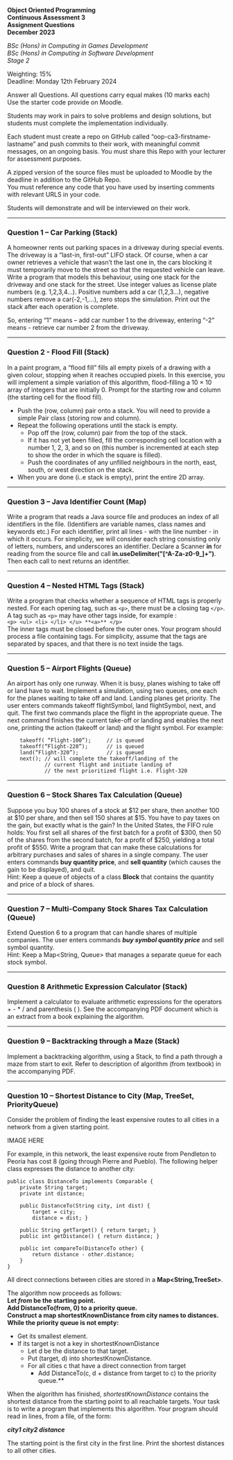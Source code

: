 **Object Oriented Programming\
Continuous Assessment 3\
Assignment Questions\
December 2023**

*BSc (Hons) in Computing in Games Development\
BSc (Hons) in Computing in Software Development\
Stage 2*

Weighting: 15%\
Deadline: Monday 12th February 2024

Answer all Questions. All questions carry equal makes (10 marks each)\
Use the starter code provide on Moodle.

Students may work in pairs to solve problems and design solutions, but students must complete the implementation individually.

Each student must create a repo on GitHub called “oop-ca3-firstname-lastname” and push commits to their work, with meaningful commit messages, on an ongoing basis. You must share this Repo with your lecturer for assessment purposes.

A zipped version of the source files must be uploaded to Moodle by the deadline in addition to the GitHub Repo.\
You must reference any code that you have used by inserting comments with relevant URLS in your code.

Students will demonstrate and will be interviewed on their work.

---

### Question 1 – Car Parking (Stack)
A homeowner rents out parking spaces in a driveway during special events. The driveway is
a “last-in, first-out” LIFO stack. Of course, when a car owner retrieves a vehicle that wasn’t
the last one in, the cars blocking it must temporarily move to the street so that the
requested vehicle can leave. Write a program that models this behaviour, using one stack for
the driveway and one stack for the street. Use integer values as license plate numbers (e.g.
1,2,3,4…). Positive numbers add a car (1,2,3…), negative numbers remove a car(-2,-1,…), zero
stops the simulation. Print out the stack after each operation is complete.

So, entering “1” means – add car number 1 to the driveway, entering “-2” means - retrieve
car number 2 from the driveway.

---

### Question 2 - Flood Fill (Stack)
In a paint program, a “flood fill” fills all empty pixels of a drawing with a given colour,
stopping when it reaches occupied pixels. In this exercise, you will implement a simple
variation of this algorithm, flood-filling a 10 × 10 array of integers that are initially 0.
Prompt for the starting row and column (the starting cell for the flood fill).
- Push the (row, column) pair onto a stack. You will need to provide a simple Pair class
(storing row and column).
- Repeat the following operations until the stack is empty.
  - Pop off the (row, column) pair from the top of the stack.
  - If it has not yet been filled, fill the corresponding cell location with a number
  1, 2, 3, and so on (this number is incremented at each step to show the order
  in which the square is filled).
  - Push the coordinates of any unfilled neighbours in the north, east, south, or
  west direction on the stack.
- When you are done (i..e stack is empty), print the entire 2D array.
---

### Question 3 – Java Identifier Count (Map)
Write a program that reads a Java source file and produces an index of all identifiers in the
file. (Identifiers are variable names, class names and keywords etc.) For each identifier, print
all lines - with the line number - in which it occurs. For simplicity, we will consider each string
consisting only of letters, numbers, and underscores an identifier. Declare a Scanner **in** for
reading from the source file and call **in.useDelimiter("[^A-Za-z0-9_]+")**. Then each call to
next returns an identifier.

---

### Question 4 – Nested HTML Tags (Stack)
Write a program that checks whether a sequence of HTML tags is properly nested. For each
opening tag, such as ````<p>````, there must be a closing tag ````</p>````.\
A tag such as ``<p>`` may have
other tags inside, for example :\
````<p> <ul> <li> </li> </u> **<a>** </p>````\
The inner tags must be closed before the outer ones. Your program should process a file
containing tags. For simplicity, assume that the tags are separated by spaces, and that there is
no text inside the tags.

---

### Question 5 – Airport Flights (Queue)
An airport has only one runway. When it is busy, planes wishing to take off or land have to
wait. Implement a simulation, using two queues, one each for the planes waiting to take off
and land. Landing planes get priority. The user enters commands takeoff flightSymbol,
land flightSymbol, next, and quit. The first two commands place the flight in the
appropriate queue. The next command finishes the current take-off or landing and enables
the next one, printing the action (takeoff or land) and the flight symbol.
For example:
````
    takeoff( “Flight-100”);     // is queued
    takeoff(“Flight-220”);      // is queued
    land(“Flight-320”);         // is queued
    next(); // will complete the takeoff/landing of the
            // current flight and initiate landing of
            // the next prioritized flight i.e. Flight-320
````

---

### Question 6 – Stock Shares Tax Calculation (Queue)
Suppose you buy 100 shares of a stock at $12 per share, then another 100 at $10 per share,
and then sell 150 shares at $15. You have to pay taxes on the gain, but exactly what is the
gain? In the United States, the FIFO rule holds: You first sell all shares of the first batch for a
profit of $300, then 50 of the shares from the second batch, for a profit of $250, yielding a
total profit of $550. Write a program that can make these calculations for arbitrary
purchases and sales of shares in a single company. The user enters commands
**buy quantity price**, and **sell quantity** (which causes the gain to be displayed), and quit.\
Hint:
Keep a queue of objects of a class **Block** that contains the quantity and price of a block of
shares.

---

### Question 7 – Multi-Company Stock Shares Tax Calculation (Queue)
Extend Question 6 to a program that can handle shares of multiple companies. The user
enters commands ***buy symbol quantity price*** and sell symbol quantity.\
Hint: Keep a Map<String, Queue<Block>> that manages a separate queue for each stock symbol.


---

### Question 8 Arithmetic Expression Calculator (Stack)
Implement a calculator to evaluate arithmetic expressions for the operators + - * / and
parenthesis ( ). See the accompanying PDF document which is an extract from a book
explaining the algorithm.

---

### Question 9 – Backtracking through a Maze (Stack)
Implement a backtracking algorithm, using a Stack, to find a path through a maze from start to exit.
Refer to description of algorithm (from textbook) in the accompanying PDF.

---

### Question 10 – Shortest Distance to City (Map, TreeSet, PriorityQueue)
Consider the problem of finding the least expensive routes to all cities in a network from a given
starting point.

IMAGE HERE

For example, in this network, the least expensive route from Pendleton to Peoria has cost 8
(going through Pierre and Pueblo). The following helper class expresses the distance to
another city:

````
public class DistanceTo implements Comparable {
    private String target;
    private int distance;

    public DistanceTo(String city, int dist) {
        target = city;
        distance = dist; }

    public String getTarget() { return target; }
    public int getDistance() { return distance; }

    public int compareTo(DistanceTo other) {
        return distance - other.distance;
    }
}
````

All direct connections between cities are stored in a **Map<String,TreeSet<DistanceTo>>**.

The algorithm now proceeds as follows:\
**Let *from* be the starting point.**\
**Add DistanceTo(from, 0) to a priority queue.**\
**Construct a map shortestKnownDistance from city names to distances.**\
**While the priority queue is not empty:**
- Get its smallest element. 
- If its target is not a key in shortestKnownDistance 
  - Let d be the distance to that target. 
  - Put (target, d) into shortestKnownDistance. 
  - For all cities c that have a direct connection from target 
    - Add DistanceTo(c, d + distance from target to c) to the priority queue.**

When the algorithm has finished, *shortestKnownDistance* contains the shortest distance
from the starting point to all reachable targets. Your task is to write a program that
implements this algorithm. Your program should read in lines, from a file, of the form:

***city1 city2 distance***

The starting point is the first city in the first line. Print the shortest distances to all other
cities.
